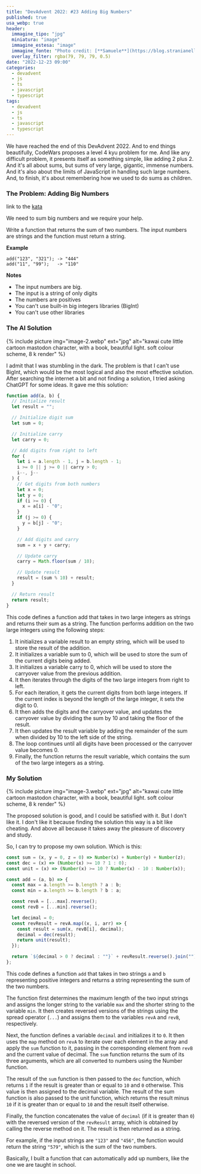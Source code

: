 ```yaml
---
title: "DevAdvent 2022: #23 Adding Big Numbers"
published: true
usa_webp: true
header:
  immagine_tipo: "jpg"
  miniatura: "image"
  immagine_estesa: "image"
  immagine_fonte: "Photo credit: [**Samuele**](https://blog.stranianelli.com/)"
  overlay_filter: rgba(79, 79, 79, 0.5)
date: "2022-12-23 09:00"
categories:
  - devadvent
  - js
  - ts
  - javascript
  - typescript
tags:
  - devadvent
  - js
  - ts
  - javascript
  - typescript
---
```


We have reached the end of this DevAdvent 2022. And to end things beautifully, CodeWars proposes a level 4 kyu problem for me. And like any difficult problem, it presents itself as something simple, like adding 2 plus 2. And it's all about sums, but sums of very large, gigantic, immense numbers. And it's also about the limits of JavaScript in handling such large numbers. And, to finish, it's about remembering how we used to do sums as children.

### The Problem: Adding Big Numbers

link to the [kata](https://www.codewars.com/kata/525f4206b73515bffb000b21)

We need to sum big numbers and we require your help.

Write a function that returns the sum of two numbers. The input numbers are strings and the function must return a string.

**Example**

```
add("123", "321"); -> "444"
add("11", "99");   -> "110"
```

**Notes**

- The input numbers are big.
- The input is a string of only digits
- The numbers are positives
- You can't use built-in big integers libraries (BigInt)
- You can't use other libraries

### The AI Solution

{% include picture img="image-2.webp" ext="jpg" alt="kawai cute little cartoon mastodon character, with a book, beautiful light. soft colour scheme, 8 k render" %}

I admit that I was stumbling in the dark. The problem is that I can't use BigInt, which would be the most logical and also the most effective solution. After searching the internet a bit and not finding a solution, I tried asking ChatGPT for some ideas. It gave me this solution:

```js
function add(a, b) {
  // Initialize result
  let result = "";

  // Initialize digit sum
  let sum = 0;

  // Initialize carry
  let carry = 0;

  // Add digits from right to left
  for (
    let i = a.length - 1, j = b.length - 1;
    i >= 0 || j >= 0 || carry > 0;
    i--, j--
  ) {
    // Get digits from both numbers
    let x = 0;
    let y = 0;
    if (i >= 0) {
      x = a[i] - "0";
    }
    if (j >= 0) {
      y = b[j] - "0";
    }

    // Add digits and carry
    sum = x + y + carry;

    // Update carry
    carry = Math.floor(sum / 10);

    // Update result
    result = (sum % 10) + result;
  }

  // Return result
  return result;
}
```

This code defines a function add that takes in two large integers as strings and returns their sum as a string. The function performs addition on the two large integers using the following steps:

1. It initializes a variable result to an empty string, which will be used to store the result of the addition.
2. It initializes a variable sum to 0, which will be used to store the sum of the current digits being added.
3. It initializes a variable carry to 0, which will be used to store the carryover value from the previous addition.
4. It then iterates through the digits of the two large integers from right to left.
5. For each iteration, it gets the current digits from both large integers. If the current index is beyond the length of the large integer, it sets the digit to 0.
6. It then adds the digits and the carryover value, and updates the carryover value by dividing the sum by 10 and taking the floor of the result.
7. It then updates the result variable by adding the remainder of the sum when divided by 10 to the left side of the string.
8. The loop continues until all digits have been processed or the carryover value becomes 0.
9. Finally, the function returns the result variable, which contains the sum of the two large integers as a string.

### My Solution

{% include picture img="image-3.webp" ext="jpg" alt="kawai cute little cartoon mastodon character, with a book, beautiful light. soft colour scheme, 8 k render" %}

The proposed solution is good, and I could be satisfied with it. But I don't like it. I don't like it because finding the solution this way is a bit like cheating. And above all because it takes away the pleasure of discovery and study.

So, I can try to propose my own solution. Which is this:

```js
const sum = (x, y = 0, z = 0) => Number(x) + Number(y) + Number(z);
const dec = (x) => (Number(x) >= 10 ? 1 : 0);
const unit = (x) => (Number(x) >= 10 ? Number(x) - 10 : Number(x));

const add = (a, b) => {
  const max = a.length >= b.length ? a : b;
  const min = a.length >= b.length ? b : a;

  const revA = [...max].reverse();
  const revB = [...min].reverse();

  let decimal = 0;
  const revResult = revA.map((x, i, arr) => {
    const result = sum(x, revB[i], decimal);
    decimal = dec(result);
    return unit(result);
  });

  return `${decimal > 0 ? decimal : ""}` + revResult.reverse().join("");
};
```

This code defines a function `add` that takes in two strings `a` and `b` representing positive integers and returns a string representing the sum of the two numbers.

The function first determines the maximum length of the two input strings and assigns the longer string to the variable `max` and the shorter string to the variable `min`. It then creates reversed versions of the strings using the spread operator (`...`) and assigns them to the variables `revA` and `revB`, respectively.

Next, the function defines a variable `decimal` and initializes it to `0`. It then uses the `map` method on `revA` to iterate over each element in the array and apply the `sum` function to it, passing in the corresponding element from `revB` and the current value of decimal. The `sum` function returns the sum of its three arguments, which are all converted to numbers using the Number function.

The result of the `sum` function is then passed to the `dec` function, which returns `1` if the result is greater than or equal to `10` and `0` otherwise. This value is then assigned to the decimal variable. The result of the sum function is also passed to the unit function, which returns the result minus `10` if it is greater than or equal to `10` and the result itself otherwise.

Finally, the function concatenates the value of `decimal` (if it is greater than `0`) with the reversed version of the `revResult` array, which is obtained by calling the reverse method on it. The result is then returned as a string.

For example, if the input strings are `"123"` and `"456"`, the function would return the string `"579"`, which is the sum of the two numbers.

Basically, I built a function that can automatically add up numbers, like the one we are taught in school.
